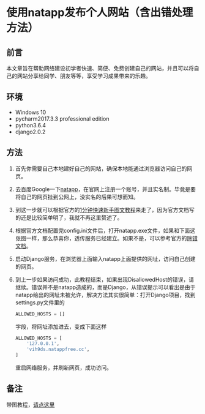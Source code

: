 # 使用natapp发布个人网站（含出错处理方法）

## 前言

本文章旨在帮助网络建设初学者快速、简便、免费创建自己的网站，并且可以将自己的网站分享给同学、朋友等等，享受学习成果带来的乐趣。

## 环境

- Windows 10
- pycharm2017.3.3 professional edition
- python3.6.4
- django2.0.2

## 方法

1. 首先你需要自己本地建好自己的网站，确保本地能通过浏览器访问自己的网页。
2. 去百度Google一下[natapp](https://natapp.cn/)，在官网上注册一个账号，并且实名制。毕竟是要将自己的网页挂到公网上，没实名的后果可想而知。
3. 到这一步就可以根据官方的[1分钟快速新手图文教程](https://natapp.cn/article/natapp_newbie)来走了，因为官方文档写的还是比较简单明了，我就不再这里赘述了。
4. 根据官方文档配置完config.ini文件后，打开natapp.exe文件，如果和下面这张图一样，那么恭喜你，透传服务已经建立。如果不是，可以参考官方的[除错文档](https://natapp.cn/article/errors)。
5. 启动Django服务，在浏览器上面输入natapp上面提供的网址，访问自己创建的网页。
6. 到上一步如果访问成功，此教程结束，如果出现DisallowedHost的错误，请继续。错误并不是natapp造成的，而是Django，从错误提示可以看出是由于natapp给出的网址未被允许，解决方法其实很简单：打开Django项目，找到settings.py文件里的

    ```python
    ALLOWED_HOSTS = []
    ```

    字段，将网址添加进去，变成下面这样

    ```python
    ALLOWED_HOSTS = [
        '127.0.0.1',
        'vih9ds.natappfree.cc',
    ]
    ```

    重启网络服务，并刷新网页，成功访问。

## 备注

带图教程，[请点这里](https://blog.csdn.net/mildddd/article/details/79570001)